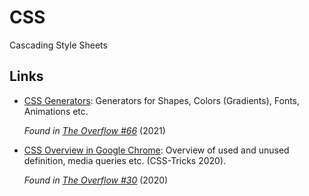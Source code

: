 # CSS

Cascading Style Sheets

## Links

* [CSS Generators](https://www.smashingmagazine.com/2021/03/css-generators/): Generators for Shapes, Colors (Gradients), Fonts, Animations etc. 
    
    *Found in [The Overflow #66](https://stackoverflow.blog/newsletter)* (2021)
* [CSS Overview in Google Chrome](https://css-tricks.com/new-in-chrome-css-overview/): Overview of used and unused definition, media queries etc. (CSS-Tricks 2020). 

    *Found in [The Overflow #30](https://stackoverflow.blog/2020/07/17/the-overflow-30-goodwill-hunting/)* (2020)
